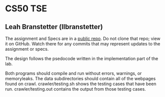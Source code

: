  
# CS50 TSE
## Leah Branstetter (llbranstetter)
 
The assignment and Specs are in a [public repo](https://github.com/CS50DartmouthFA24/labs/tse).
Do not clone that repo; view it on GitHub.
Watch there for any commits that may represent updates to the assignment or specs.
 
The design follows the psedocode written in the implementation part of the lab. 
 
Both programs should compile and run without errors, warnings, or memoryleaks. The data subdirectories should contain all of the webpages found on crawl. crawler/testing.sh shows the testing cases that have been run. crawler/testing.out contains the output from those testing cases.